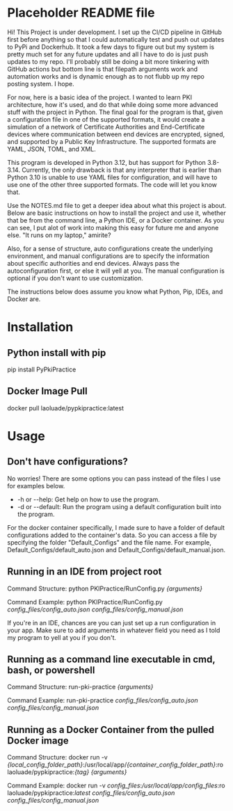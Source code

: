# Placeholder README file

Hi! This Project is under development. I set up the CI/CD pipeline in GitHub first before anything so that I could
automatically test and push out updates to PyPi and Dockerhub. It took a few days to figure out but my system is
pretty much set for any future updates and all I have to do is just push updates to my repo. I'll probably still be
doing a bit more tinkering with GitHub actions but bottom line is that filepath arguments work and automation works and
is dynamic enough as to not flubb up my repo posting system. I hope.

For now, here is a basic idea of the project. I wanted to learn PKI architecture, how it's used, and do that while
doing some more advanced stuff with the project in Python. The final goal for the program is that, given a 
configuration file in one of the supported formats, it would create a simulation of a network of Certificate 
Authorities and End-Certificate devices where communication between end devices are encrypted, signed, and supported by
a Public Key Infrastructure. The supported formats are YAML, JSON, TOML, and XML.

This program is developed in Python 3.12, but has support for Python 3.8-3.14. Currently, the only drawback is that any 
interpreter that is earlier than Python 3.10 is unable to use YAML files for configuration, and will have to use one of 
the other three supported formats. The code will let you know that.

Use the NOTES.md file to get a deeper idea about what this project is about. Below are basic instructions on how to
install the project and use it, whether that be from the command line, a Python IDE, or a Docker container. As you can
see, I put alot of work into making this easy for future me and anyone else. "It runs on my laptop," amirite?

Also, for a sense of structure, auto configurations create the underlying environment, and manual configurations are
to specify the information about specific authorities and end devices. Always pass the autoconfiguration first, or 
else it will yell at you. The manual configuration is optional if you don't want to use customization.

The instructions below does assume you know what Python, Pip, IDEs, and Docker are.

# Installation

## Python install with pip

pip install PyPkiPractice

## Docker Image Pull

docker pull laoluade/pypkipractice:latest

# Usage

## Don't have configurations?

No worries! There are some options you can pass instead of the files I use for examples below.

* -h or --help: Get help on how to use the program.
* -d or --default: Run the program using a default configuration built into the program.

For the docker container specifically, I made sure to have a folder of default configurations added to the container's
data. So you can access a file by specifying the folder "Default_Configs" and the file name. For example, 
Default_Configs/default_auto.json and Default_Configs/default_manual.json.

## Running in an IDE from project root

Command Structure: python PKIPractice/RunConfig.py _{arguments}_

Command Example: python PKIPractice/RunConfig.py _config_files/config_auto.json config_files/config_manual.json_

If you're in an IDE, chances are you can just set up a run configuration in your app. Make sure to add arguments in
whatever field you need as I told my program to yell at you if you don't.

## Running as a command line executable in cmd, bash, or powershell

Command Structure: run-pki-practice _{arguments}_

Command Example: run-pki-practice _config_files/config_auto.json config_files/config_manual.json_

## Running as a Docker Container from the pulled Docker image

Command Structure: docker run -v _{local_config_folder_path}_:/usr/local/app/_{container_config_folder_path}_:ro 
laoluade/pypkipractice:_{tag}_ _{arguments}_

Command Example: docker run -v _config_files_:_/usr/local/app/config_files_:ro laoluade/pypkipractice:_latest 
config_files/config_auto.json config_files/config_manual.json_